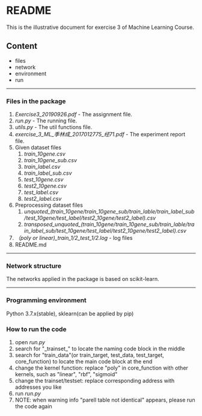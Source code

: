 # README

This is the illustrative document for exercise 3 of Machine Learning Course. 

## Content

- files
- network
- environment
- run

------

### Files in the package

1. *Exercise3_20190926.pdf* - The assignment file.
2. *run.py* - The running file.
3. *utils.py* - The util functions file.
4. *exercise_3_ML\_季林成\_2017012775\_经71.pdf* - The experiment report file.
5. Given dataset files
   1. *train_10gene.csv*
   2. *train_10gene_sub.csv*
   3. *train_label.csv*
   4. *train_label_sub.csv*
   5. *test_10gene.csv*
   6. *test2_10gene.csv*
   7. *test_label.csv*
   8. *test2_label.csv*
6. Preprocessing dataset files
   1. *unquoted_(train_10gene/train_10gene_sub/train_lable/train_label_sub/test_10gene/test_label/test2_10gene/test2_label).csv*
   2. *transposed_unquoted_(train_10gene/train_10gene_sub/train_lable/train_label_sub/test_10gene/test_label/test2_10gene/test2_label).csv*
7. *（poly or linear)_train_1/2_test_1/2.log* - log files
8. README.md

------

### Network structure

The networks applied in the package is based on scikit-learn.

---

### Programming environment

Python 3.7.x(stable), sklearn(can be applied by pip)

### How to run the code

1. open *run.py*
2. search for "\_trainset\_" to locate the naming code block in the middle
3. search for "train_data"(or train\_target, test\_data, test\_target, core\_function) to locate the main code block at the end
4. change the kernel function: replace "poly" in core\_function with other kernels, such as "linear", "rbf", "sigmoid"
5. change the trainset/testset: replace corresponding address with addresses you like
6. run *run.py*
7. NOTE: when warning info "parell table not identical" appears, please run the code again


